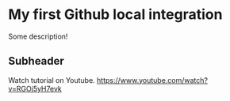 # My first Github local integration

Some description!

## Subheader

Watch tutorial on Youtube.
https://www.youtube.com/watch?v=RGOj5yH7evk
